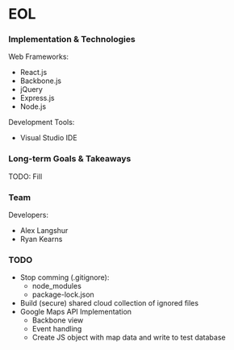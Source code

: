 # EOL

### Implementation & Technologies

Web Frameworks:
- React.js
- Backbone.js
- jQuery
- Express.js
- Node.js

Development Tools:
- Visual Studio IDE

### Long-term Goals & Takeaways

TODO: Fill

### Team

Developers:
- Alex Langshur
- Ryan Kearns

### TODO

- Stop comming (.gitignore):
  - node_modules
  - package-lock.json
- Build (secure) shared cloud collection of ignored files
- Google Maps API Implementation
  - Backbone view
  - Event handling
  - Create JS object with map data and write to test database
